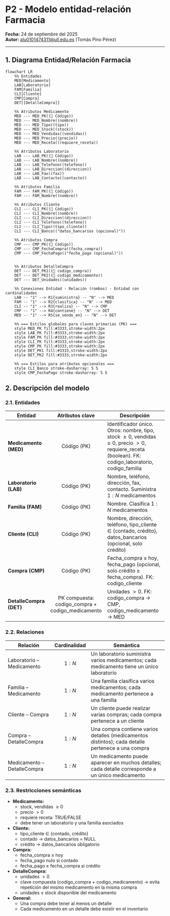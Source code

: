 # P2 - Modelo entidad-relación Farmacia
**Fecha:** 24 de septiembre del 2025  
**Autor:** [alu0101474311@ull.edu.es](mailto:alu0101474311@ull.edu.es) (Tomás Pino Pérez)

---

## 1. Diagrama Entidad/Relación Farmacia
```mermaid
flowchart LR
    %% Entidades
    MED[Medicamento]
    LAB[Laboratorio]
    FAM[Familia]
    CLI[Cliente]
    CMP[Compra]
    DET[[DetalleCompra]] 
    
    %% Atributos Medicamento
    MED --- MED_PK((🔑 Código))
    MED --- MED_Nombre((nombre))
    MED --- MED_Tipo((tipo))
    MED --- MED_Stock((stock))
    MED --- MED_Vendidas((vendidas))
    MED --- MED_Precio((precio))
    MED --- MED_Receta((requiere_receta))

    %% Atributos Laboratorio
    LAB --- LAB_PK((🔑 Código))
    LAB --- LAB_Nombre((nombre))
    LAB --- LAB_Telefono((telefono))
    LAB --- LAB_Direccion((direccion))
    LAB --- LAB_Fax((fax))
    LAB --- LAB_Contacto((contacto))

    %% Atributos Familia
    FAM --- FAM_PK((🔑 Código))
    FAM --- FAM_Nombre((nombre))

    %% Atributos Cliente
    CLI --- CLI_PK((🔑 Código))
    CLI --- CLI_Nombre((nombre))
    CLI --- CLI_Direccion((direccion))
    CLI --- CLI_Telefono((telefono))
    CLI --- CLI_Tipo((tipo_cliente))
    CLI --- CLI_Banco(("datos_bancarios (opcional)"))

    %% Atributos Compra
    CMP --- CMP_PK((🔑 Código))
    CMP --- CMP_FechaCompra((fecha_compra))
    CMP --- CMP_FechaPago(("fecha_pago (opcional)"))


    %% Atributos DetalleCompra
    DET --- DET_PK1((🔑 codigo_compra))
	DET --- DET_PK2((🔑 codigo_medicamento))
	DET --- DET_Unidades((unidades))

    %% Conexiones Entidad - Relación (rombos) - Entidad con cardinalidades
    LAB -- "1" --> R1{suministra} -- "N" --> MED
	FAM -- "1" --> R2{clasifica} -- "N" --> MED
	CLI -- "1" --> R3{realiza} -- "N" --> CMP
    CMP -- "1" --> R4{contiene} -- "N" --> DET
    MED -- "1" --> R5{se_vende_en} -- "N" --> DET
    
    %% === Estilos globales para claves primarias (PK) ===
    style MED_PK fill:#3333,stroke-width:2px
    style LAB_PK fill:#3333,stroke-width:2px
    style FAM_PK fill:#3333,stroke-width:2px
    style CLI_PK fill:#3333,stroke-width:2px
    style CMP_PK fill:#3333,stroke-width:2px
    style DET_PK1 fill:#3333,stroke-width:2px
    style DET_PK2 fill:#3333,stroke-width:2px

    %% === Estilos para atributos opcionales ===
    style CLI_Banco stroke-dasharray: 5 5
    style CMP_FechaPago stroke-dasharray: 5 5
```

## 2. Descripción del modelo

### 2.1. Entidades

| Entidad                 |                 Atributos clave                  | Descripción                                                                                                                                               |
| ----------------------- |:------------------------------------------------:| --------------------------------------------------------------------------------------------------------------------------------------------------------- |
| **Medicamento (MED)**   |                   Código (PK)                    | Identificador único. Otros: nombre, tipo, stock $\ge0$, vendidas $\ge0$, precio $\gt0$, requiere_receta (boolean). FK: codigo_laboratorio, codigo_familia |
| **Laboratorio (LAB)**   |                   Código (PK)                    | Nombre, teléfono, dirección, fax, contacto. Suministra $1:N$ medicamentos                                                                                 |
| **Familia (FAM)**       |                   Código (PK)                    | Nombre. Clasifica $1:N$ medicamentos                                                                                                                      |
| **Cliente (CLI)**       |                   Código (PK)                    | Nombre, dirección, teléfono, tipo_cliente $\in$ {contado, crédito}, datos_bancarios (opcional, solo crédito)                                              |
| **Compra (CMP)**        |                   Código (PK)                    | Fecha_compra $\le$ hoy, fecha_pago (opcional, solo crédito $\ge$ fecha_compra). FK: codigo_cliente                                                        |
| **DetalleCompra (DET)** | PK compuesta: codigo_compra + codigo_medicamento | Unidades $\gt0$. FK: codigo_compra → CMP, codigo_medicamento → MED                                                                                        |

### 2.2. Relaciones

| Relación                    | Cardinalidad | Semántica                                                                                         |
| --------------------------- |:------------:| ------------------------------------------------------------------------------------------------- |
| Laboratorio – Medicamento   |    $1:N$     | Un laboratorio suministra varios medicamentos; cada medicamento tiene un único laboratorio        |
| Familia – Medicamento       |    $1:N$     | Una familia clasifica varios medicamentos; cada medicamento pertenece a una familia               |
| Cliente – Compra            |    $1:N$     | Un cliente puede realizar varias compras; cada compra pertenece a un cliente                      |
| Compra – DetalleCompra      |    $1:N$     | Una compra contiene varios detalles (medicamentos distintos); cada detalle pertenece a una compra |
| Medicamento – DetalleCompra |    $1:N$     | Un medicamento puede aparecer en muchos detalles; cada detalle corresponde a un único medicamento |

### 2.3. Restricciones semánticas

- **Medicamento:**
    - stock, vendidas $\ge0$
    - precio $\gt0$
    - requiere receta: TRUE/FALSE
    - debe tener un laboratorio y una familia asociados
- **Cliente:**
    - tipo_cliente $\in$ {contado, crédito}
    - contado → datos_bancarios = NULL
    - crédito → datos_bancarios obligatorio
- **Compra:**
    - fecha_compra $\le$ hoy
    - fecha_pago nulo si contado
    - fecha_pago $\ge$ fecha_compra si crédito
- **DetalleCompra:**
    - unidades $\gt0$
    - clave compuesta (codigo_compra + codigo_medicamento) → evita repetición del mismo medicamento en la misma compra
    - unidades $\le$ stock disponible del medicamento
- **General:**
    - Una compra debe tener al menos un detalle
    - Cada medicamento en un detalle debe existir en el inventario
